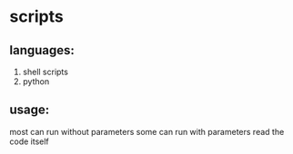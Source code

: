 # scripts

## languages:
1. shell scripts
2. python

## usage:
most can run without parameters
some can run with parameters
read the code itself

